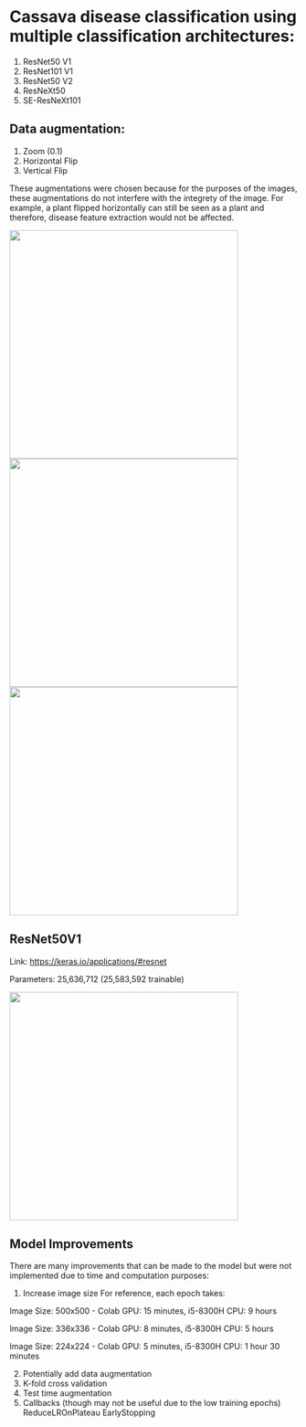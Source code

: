 
# Cassava disease classification using multiple classification architectures: 
1. ResNet50 V1
2. ResNet101 V1
3. ResNet50 V2
4. ResNeXt50
5. SE-ResNeXt101

## Data augmentation:
1. Zoom (0.1)
2. Horizontal Flip
3. Vertical Flip 

These augmentations were chosen because for the purposes of the images, these augmentations do not interfere with the integrety of the image. For example, a plant flipped horizontally can still be seen as a plant and therefore, disease feature extraction would not be affected. 

 <p float="left">
 <img src=https://github.com/kwantommy/fgvc6-kaggle-cassava-classification/blob/master/Images/horizontal_flip.png width=400 float="left"/>
 <img src=https://github.com/kwantommy/fgvc6-kaggle-cassava-classification/blob/master/Images/vertical_flip.png width=400 float="left"/>
   <img src=https://github.com/kwantommy/fgvc6-kaggle-cassava-classification/blob/master/Images/zoom.png width=400 float="left"/>
 </p>
 

## ResNet50V1
Link: https://keras.io/applications/#resnet

Parameters: 25,636,712 (25,583,592 trainable)

 <img src=https://github.com/kwantommy/fgvc6-kaggle-cassava-classification/blob/master/Images/Resnet50_training.png width=400/>


## Model Improvements
There are many improvements that can be made to the model but were not implemented due to time and computation purposes: 

1. Increase image size 
For reference, each epoch takes: 

Image Size: 500x500 - Colab GPU: 15 minutes, i5-8300H CPU: 9 hours

Image Size: 336x336 - Colab GPU: 8 minutes, i5-8300H CPU: 5 hours

Image Size: 224x224 - Colab GPU: 5 minutes, i5-8300H CPU: 1 hour 30 minutes

2. Potentially add data augmentation
3. K-fold cross validation
4. Test time augmentation
5. Callbacks (though may not be useful due to the low training epochs)
ReduceLROnPlateau
EarlyStopping
